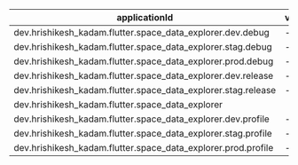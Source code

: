 | applicationId                                                 | versionNameSuffix | signingConfig.keyAlias |
| ------------------------------------------------------------- | ----------------- | ---------------------- |
| dev.hrishikesh_kadam.flutter.space_data_explorer.dev.debug    | -dev-debug        | AndroidDebugKey        |
| dev.hrishikesh_kadam.flutter.space_data_explorer.stag.debug   | -stag-debug       | AndroidDebugKey        |
| dev.hrishikesh_kadam.flutter.space_data_explorer.prod.debug   | -prod-debug       | AndroidDebugKey        |
| dev.hrishikesh_kadam.flutter.space_data_explorer.dev.release  | -dev-release      | AndroidDebugKey        |
| dev.hrishikesh_kadam.flutter.space_data_explorer.stag.release | -stag-release     | AndroidDebugKey        |
| dev.hrishikesh_kadam.flutter.space_data_explorer              |                   | AndroidDebugKey        |
| dev.hrishikesh_kadam.flutter.space_data_explorer.dev.profile  | -dev-profile      | AndroidDebugKey        |
| dev.hrishikesh_kadam.flutter.space_data_explorer.stag.profile | -stag-profile     | AndroidDebugKey        |
| dev.hrishikesh_kadam.flutter.space_data_explorer.prod.profile | -prod-profile     | AndroidDebugKey        |

